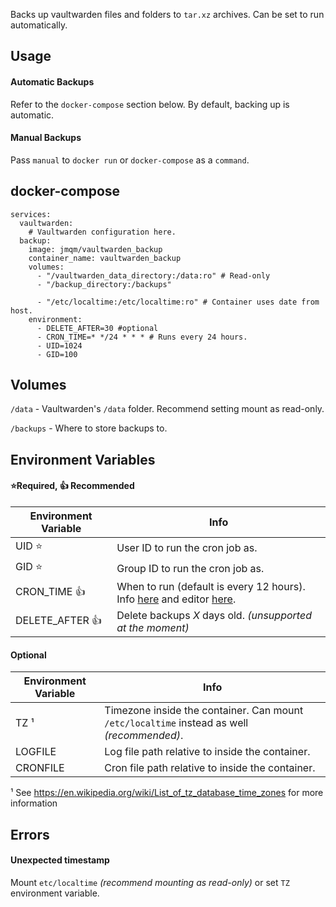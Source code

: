 Backs up vaultwarden files and folders to `tar.xz` archives.
Can be set to run automatically.

## Usage

#### Automatic Backups
Refer to the `docker-compose` section below. By default, backing up is automatic.

#### Manual Backups
Pass `manual` to `docker run` or `docker-compose` as a `command`.

## docker-compose
```
services:
  vaultwarden:
	# Vaultwarden configuration here.
  backup:
    image: jmqm/vaultwarden_backup
    container_name: vaultwarden_backup
    volumes:
      - "/vaultwarden_data_directory:/data:ro" # Read-only
      - "/backup_directory:/backups"

      - "/etc/localtime:/etc/localtime:ro" # Container uses date from host.
    environment:
      - DELETE_AFTER=30 #optional
      - CRON_TIME=* */24 * * * # Runs every 24 hours.
      - UID=1024
      - GID=100
```

## Volumes
`/data` - Vaultwarden's `/data` folder. Recommend setting mount as read-only.

`/backups` - Where to store backups to.

## Environment Variables
#### ⭐Required, 👍 Recommended
| Environment Variable | Info                                                                                                                                  |
| -------------------- | ------------------------------------------------------------------------------------------------------------------------------------- |
| UID                ⭐| User ID to run the cron job as.                                                                                                       |
| GID                ⭐| Group ID to run the cron job as.                                                                                                      |
| CRON_TIME          👍| When to run (default is every 12 hours). Info [here](https://www.ibm.com/docs/en/db2oc?topic=task-unix-cron-format) and editor [here](https://crontab.guru/). |
| DELETE_AFTER       👍| Delete backups _X_ days old. _(unsupported at the moment)_                                                                            |

#### Optional
| Environment Variable | Info                                                                                         |
| -------------------- | -------------------------------------------------------------------------------------------- |
| TZ ¹                 | Timezone inside the container. Can mount `/etc/localtime` instead as well _(recommended)_.   |
| LOGFILE              | Log file path relative to inside the container.                                              |
| CRONFILE             | Cron file path relative to inside the container.                                             |

¹ See <https://en.wikipedia.org/wiki/List_of_tz_database_time_zones> for more information

## Errors
#### Unexpected timestamp
Mount `etc/localtime` _(recommend mounting as read-only)_ or set `TZ` environment variable.
